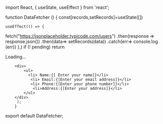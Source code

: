 
 import React, { useState, useEffect } from 'react';

function DataFetcher () {
    const[records,setRecords]=useState([])

    useEffect(() => {
fetch("https://jsonplaceholder.typicode.com/users")
        .then(response => response.json())
        .then(data=> setRecords(data))
        .catch(err=> console.log (err))
    },)
if (! pending) return <div> Loading...</div>
    
        <div>
            <ul>
              <li> Name:{[ Enter your name]}</li>
               <li> Email:{[Enter your email address]}</li>
               <li> Phone:{[Enter your phone number]}</li>
                <li>Address:{[Enter your address]}</li>
            </ul>
        </div>
         );
        }
  
export default DataFetcher;